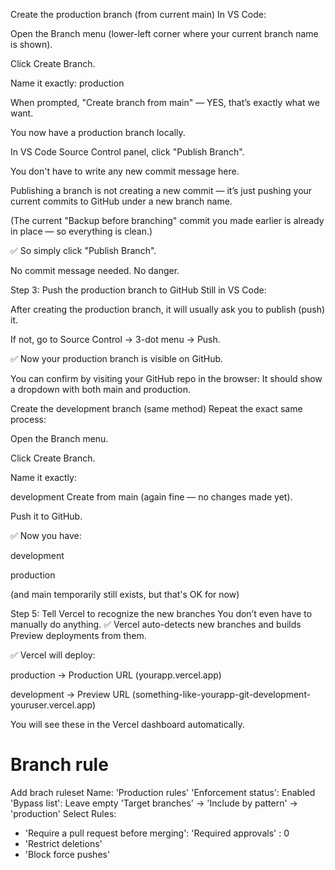 Create the production branch (from current main)
In VS Code:

Open the Branch menu (lower-left corner where your current branch name is shown).

Click Create Branch.

Name it exactly:
production

When prompted, "Create branch from main" — YES, that’s exactly what we want.

You now have a production branch locally.

In VS Code Source Control panel, click "Publish Branch".

You don't have to write any new commit message here.

Publishing a branch is not creating a new commit — it’s just pushing your current commits to GitHub under a new branch name.

(The current "Backup before branching" commit you made earlier is already in place — so everything is clean.)

✅ So simply click "Publish Branch".

No commit message needed.
No danger.



Step 3: Push the production branch to GitHub
Still in VS Code:

After creating the production branch, it will usually ask you to publish (push) it.

If not, go to Source Control → 3-dot menu → Push.

✅ Now your production branch is visible on GitHub.

You can confirm by visiting your GitHub repo in the browser:
It should show a dropdown with both main and production.


Create the development branch (same method)
Repeat the exact same process:

Open the Branch menu.

Click Create Branch.

Name it exactly:


development
Create from main (again fine — no changes made yet).

Push it to GitHub.

✅ Now you have:

development

production

(and main temporarily still exists, but that's OK for now)



Step 5: Tell Vercel to recognize the new branches
You don’t even have to manually do anything.
✅ Vercel auto-detects new branches and builds Preview deployments from them.

✅ Vercel will deploy:

production → Production URL (yourapp.vercel.app)

development → Preview URL (something-like-yourapp-git-development-youruser.vercel.app)

You will see these in the Vercel dashboard automatically.




# Branch rule
Add brach ruleset
Name: 'Production rules'
'Enforcement status': Enabled
'Bypass list': Leave empty
'Target branches' -> 'Include by pattern' -> 'production'
Select Rules:
- 'Require a pull request before merging':  'Required approvals' : 0
- 'Restrict deletions'
- 'Block force pushes'




